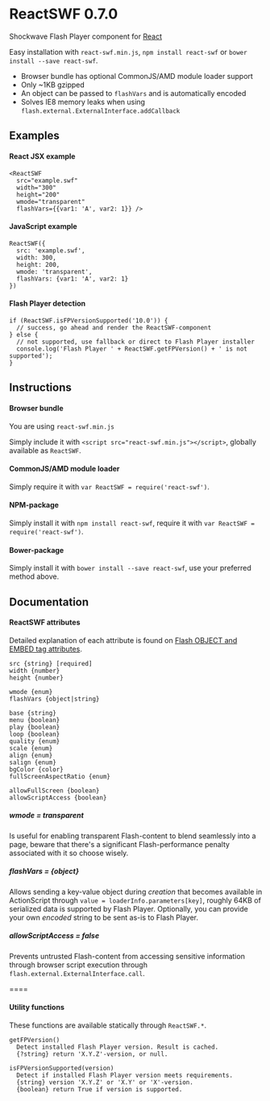 # ReactSWF 0.7.0

Shockwave Flash Player component for [React](https://github.com/facebook/react)

Easy installation with `react-swf.min.js`, `npm install react-swf` or `bower install --save react-swf`.

* Browser bundle has optional CommonJS/AMD module loader support
* Only ~1KB gzipped
* An object can be passed to `flashVars` and is automatically encoded
* Solves IE8 memory leaks when using `flash.external.ExternalInterface.addCallback`

## Examples

#### React JSX example

```
<ReactSWF
  src="example.swf" 
  width="300"
  height="200"
  wmode="transparent"
  flashVars={{var1: 'A', var2: 1}} />
```

#### JavaScript example

```
ReactSWF({
  src: 'example.swf',
  width: 300,
  height: 200,
  wmode: 'transparent',
  flashVars: {var1: 'A', var2: 1}
})
```

#### Flash Player detection

```
if (ReactSWF.isFPVersionSupported('10.0')) {
  // success, go ahead and render the ReactSWF-component
} else {
  // not supported, use fallback or direct to Flash Player installer
  console.log('Flash Player ' + ReactSWF.getFPVersion() + ' is not supported');
}
```

## Instructions

#### Browser bundle

You are using `react-swf.min.js`

Simply include it with `<script src="react-swf.min.js"></script>`, globally available as `ReactSWF`.

#### CommonJS/AMD module loader

Simply require it with `var ReactSWF = require('react-swf')`.

#### NPM-package

Simply install it with `npm install react-swf`, require it with `var ReactSWF = require('react-swf')`.

#### Bower-package

Simply install it with `bower install --save react-swf`, use your preferred method above.

## Documentation

#### ReactSWF attributes

Detailed explanation of each attribute is found on [Flash OBJECT and EMBED tag attributes](http://helpx.adobe.com/flash/kb/flash-object-embed-tag-attributes.html).

```
src {string} [required]
width {number}
height {number}

wmode {enum}
flashVars {object|string}

base {string}
menu {boolean}
play {boolean}
loop {boolean}
quality {enum}
scale {enum}
align {enum}
salign {enum}
bgColor {color}
fullScreenAspectRatio {enum}

allowFullScreen {boolean}
allowScriptAccess {boolean}
```

##### wmode = transparent

Is useful for enabling transparent Flash-content to blend seamlessly into a page, beware that there's a significant Flash-performance penalty associated with it so choose wisely.

##### flashVars = {object}

Allows sending a key-value object during *creation* that becomes available in ActionScript through `value = loaderInfo.parameters[key]`, roughly 64KB of serialized data is supported by Flash Player. Optionally, you can provide your own *encoded* string to be sent as-is to Flash Player.

##### allowScriptAccess = false

Prevents untrusted Flash-content from accessing sensitive information through browser script execution through `flash.external.ExternalInterface.call`.

====

#### Utility functions

These functions are available statically through `ReactSWF.*`.

```
getFPVersion()
  Detect installed Flash Player version. Result is cached.
  {?string} return 'X.Y.Z'-version, or null.

isFPVersionSupported(version)
  Detect if installed Flash Player version meets requirements.
  {string} version 'X.Y.Z' or 'X.Y' or 'X'-version.
  {boolean} return True if version is supported.
```
